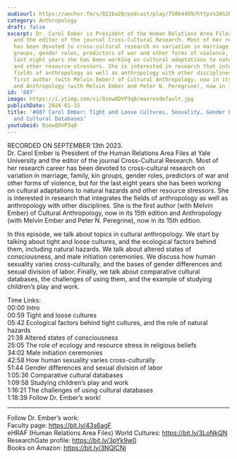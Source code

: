 ```yaml
---
audiourl: https://anchor.fm/s/822ba20/podcast/play/75864459/https%3A%2F%2Fd3ctxlq1ktw2nl.cloudfront.net%2Fstaging%2F2023-8-13%2F81199c9c-5a59-515e-0d42-4e2b8dbe9054.m4a
category: Anthropology
draft: false
excerpt: Dr. Carol Ember is President of the Human Relations Area Files at Yale University
  and the editor of the journal Cross-Cultural Research. Most of her research career
  has been devoted to cross-cultural research on variation in marriage, family, kin
  groups, gender roles, predictors of war and other forms of violence, but for the
  last eight years she has been working on cultural adaptations to natural hazards
  and other resource stressors. She is interested in research that integrates the
  fields of anthropology as well as anthropology with other disciplines. She is the
  first author (with Melvin Ember) of Cultural Anthropology, now in its 15th edition
  and Anthropology (with Melvin Ember and Peter N. Peregrine), now in its 15th edition.
id: '887'
image: https://i.ytimg.com/vi/0zew8DVP3q0/maxresdefault.jpg
publishDate: 2024-01-15
title: '#887 Carol Ember: Tight and Loose Cultures, Sexuality, Gender Differences,
  and Cultural Databases'
youtubeid: 0zew8DVP3q0
---
```

<div class="timelinks">

RECORDED ON SEPTEMBER 13th 2023.  
Dr. Carol Ember is President of the Human Relations Area Files at Yale University and the editor of the journal Cross-Cultural Research. Most of her research career has been devoted to cross-cultural research on variation in marriage, family, kin groups, gender roles, predictors of war and other forms of violence, but for the last eight years she has been working on cultural adaptations to natural hazards and other resource stressors. She is interested in research that integrates the fields of anthropology as well as anthropology with other disciplines. She is the first author (with Melvin Ember) of Cultural Anthropology, now in its 15th edition and Anthropology (with Melvin Ember and Peter N. Peregrine), now in its 15th edition.

In this episode, we talk about topics in cultural anthropology. We start by talking about tight and loose cultures, and the ecological factors behind them, including natural hazards. We talk about altered states of consciousness, and male initiation ceremonies. We discuss how human sexuality varies cross-culturally, and the bases of gender differences and sexual division of labor. Finally, we talk about comparative cultural databases, the challenges of using them, and the example of studying children’s play and work.

Time Links:  
<time>00:00</time> Intro  
<time>00:59</time> Tight and loose cultures  
<time>05:42</time> Ecological factors behind tight cultures, and the role of natural hazards  
<time>21:38</time> Altered states of consciousness  
<time>25:05</time> The role of ecology and resource stress in religious beliefs  
<time>34:02</time> Male initiation ceremonies  
<time>42:58</time> How human sexuality varies cross-culturally  
<time>51:44</time> Gender differences and sexual division of labor  
<time>1:05:36</time> Comparative cultural databases  
<time>1:09:58</time> Studying children’s play and work  
<time>1:16:21</time> The challenges of using cultural databases  
<time>1:18:39</time> Follow Dr. Ember’s work!

---

Follow Dr. Ember’s work:  
Faculty page: https://bit.ly/43s6agF  
eHRAF (Human Relations Area Files) World Cultures: https://bit.ly/3LoNkQN  
ResearchGate profile: https://bit.ly/3pYk9w0  
Books on Amazon: https://bit.ly/3NQICNj
</div>

